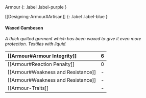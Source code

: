Armour
{: .label .label-purple }

[[Designing-Armour#Artisan]]
{: .label .label-blue }

#### Waxed Gambeson
*A thick quilted garment which has been waxed to give it even more protection. Textiles with liquid.*

| [[Armour#Armour Integrity]]    | 6   |
| :--------------------------------------------------------- | :-- |
| [[Armour#Reaction Penalty]]    | 0   |
| [[Armour#Weakness and Resistance]]   | -   |
| [[Armour#Weakness and Resistance]] | -   |
| [[Armour-Traits]]                   | -   |
